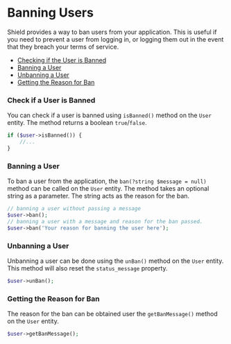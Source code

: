# Banning Users

Shield provides a way to ban users from your application. This is useful if you need to prevent a user from logging in, or logging them out in the event that they breach your terms of service.

- [Checking if the User is Banned](#check-if-a-user-is-banned)
- [Banning a User](#banning-a-user)
- [Unbanning a User](#unbanning-a-user)
- [Getting the Reason for Ban ](#getting-the-reason-for-ban)

###  Check if a User is Banned  

You can check if a user is banned using `isBanned()` method on the `User` entity. The method returns a boolean `true`/`false`. 

```php
if ($user->isBanned()) {
    //...
}
```  

###  Banning a User

To ban a user from the application, the `ban(?string $message = null)` method can be called on the `User` entity. The method takes an optional string as a parameter. The string acts as the reason for the ban.

```php
// banning a user without passing a message
$user->ban();
// banning a user with a message and reason for the ban passed.
$user->ban('Your reason for banning the user here');
```

###  Unbanning a User

Unbanning a user can be done using the `unBan()` method on the `User` entity. This method will also reset the `status_message` property.   

```php
$user->unBan();
```

###  Getting the Reason for Ban

The reason for the ban can be obtained user the `getBanMessage()` method on the `User` entity.

```php
$user->getBanMessage();
```